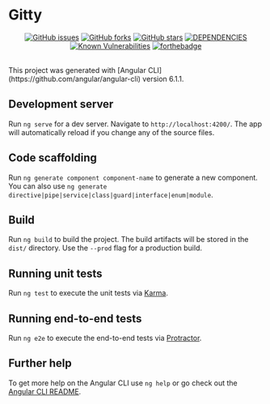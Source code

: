 # Gitty
<p align="center">
  <a href="https://github.com/vivek1996/gity/issues"><img src="https://img.shields.io/github/issues/vivek1996/gity.svg?style=flat-square" alt="GitHub issues"></a>
  <a href="https://github.com/vivek1996/gity/network"><img src="https://img.shields.io/github/forks/vivek1996/gity.svg?style=flat-square" alt="GitHub forks"></a>
    <a href="https://github.com/vivek1996/gity/stargazers"><img src="https://img.shields.io/github/stars/vivek1996/gity.svg?style=flat-square" alt="GitHub stars"></a>
  <a href="https://david-dm.org/vivek1996/gity"><img src="https://david-dm.org/vivek1996/gity.svg" alt="DEPENDENCIES"></a>
  <a href="https://snyk.io/test/github/vivek1996/gity"><img src="https://snyk.io/test/github/vivek1996/gity/badge.svg?style=flat-square" alt="Known Vulnerabilities" data-canonical-src="https://snyk.io/test/github/vivek1996/gity" style="max-width:100%;"></a>
  <a href="https://github.com/vivek1996/gity"><img src="https://forthebadge.com/images/badges/built-with-love.svg" alt="forthebadge"></a>
</p>
<br>
This project was generated with [Angular CLI](https://github.com/angular/angular-cli) version 6.1.1.

## Development server

Run `ng serve` for a dev server. Navigate to `http://localhost:4200/`. The app will automatically reload if you change any of the source files.

## Code scaffolding

Run `ng generate component component-name` to generate a new component. You can also use `ng generate directive|pipe|service|class|guard|interface|enum|module`.

## Build

Run `ng build` to build the project. The build artifacts will be stored in the `dist/` directory. Use the `--prod` flag for a production build.

## Running unit tests

Run `ng test` to execute the unit tests via [Karma](https://karma-runner.github.io).

## Running end-to-end tests

Run `ng e2e` to execute the end-to-end tests via [Protractor](http://www.protractortest.org/).

## Further help

To get more help on the Angular CLI use `ng help` or go check out the [Angular CLI README](https://github.com/angular/angular-cli/blob/master/README.md).

